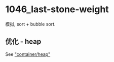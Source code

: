 # 1046_last-stone-weight

模拟, sort + bubble sort.

## 优化 - heap

See ["container/heap"](https://golang.org/pkg/container/heap/)
